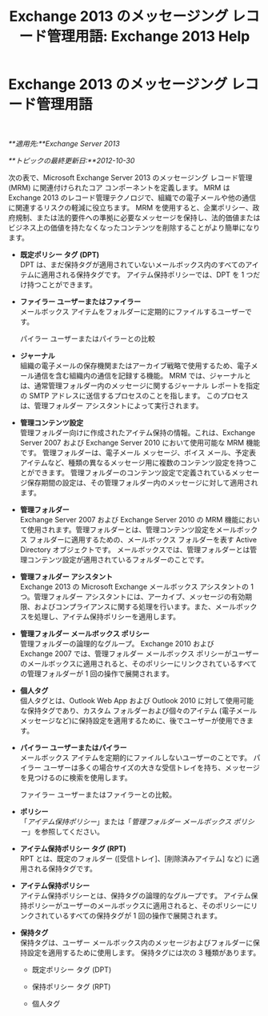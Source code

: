﻿---
title: 'Exchange 2013 のメッセージング レコード管理用語: Exchange 2013 Help'
TOCTitle: Exchange 2013 のメッセージング レコード管理用語
ms:assetid: de3e3503-6de3-4666-aeb9-cd877efb93bb
ms:mtpsurl: https://technet.microsoft.com/ja-jp/library/Bb408414(v=EXCHG.150)
ms:contentKeyID: 49896515
ms.date: 04/24/2018
mtps_version: v=EXCHG.150
ms.translationtype: HT
---

# Exchange 2013 のメッセージング レコード管理用語

 

_**適用先:**Exchange Server 2013_

_**トピックの最終更新日:**2012-10-30_

次の表で、Microsoft Exchange Server 2013 のメッセージング レコード管理 (MRM) に関連付けられたコア コンポーネントを定義します。 MRM は Exchange 2013 のレコード管理テクノロジで、組織での電子メールや他の通信に関連するリスクの軽減に役立ちます。 MRM を使用すると、企業ポリシー、政府規制、または法的要件への準拠に必要なメッセージを保持し、法的価値またはビジネス上の価値を持たなくなったコンテンツを削除することがより簡単になります。

  - **既定ポリシー タグ (DPT)**  
    DPT は、まだ保持タグが適用されていないメールボックス内のすべてのアイテムに適用される保持タグです。 アイテム保持ポリシーでは、DPT を 1 つだけ持つことができます。

<!-- end list -->

  - **ファイラー ユーザーまたはファイラー**  
    メールボックス アイテムをフォルダーに定期的にファイルするユーザーです。
    
    パイラー ユーザーまたはパイラーとの比較

<!-- end list -->

  - **ジャーナル**  
    組織の電子メールの保存機関またはアーカイブ戦略で使用するため、電子メール通信を含む組織内の通信を記録する機能。 MRM では、ジャーナルとは、通常管理フォルダー内のメッセージに関するジャーナル レポートを指定の SMTP アドレスに送信するプロセスのことを指します。 このプロセスは、管理フォルダー アシスタントによって実行されます。

<!-- end list -->

  - **管理コンテンツ設定**  
    管理フォルダー向けに作成されたアイテム保持の情報。これは、Exchange Server 2007 および Exchange Server 2010 において使用可能な MRM 機能です。 管理フォルダーは、電子メール メッセージ、ボイス メール、予定表アイテムなど、種類の異なるメッセージ用に複数のコンテンツ設定を持つことができます。 管理フォルダーのコンテンツ設定で定義されているメッセージ保存期間の設定は、その管理フォルダー内のメッセージに対して適用されます。

<!-- end list -->

  - **管理フォルダー**  
    Exchange Server 2007 および Exchange Server 2010 の MRM 機能において使用されます。管理フォルダーとは、管理コンテンツ設定をメールボックス フォルダーに適用するための、メールボックス フォルダーを表す Active Directory オブジェクトです。 メールボックスでは、管理フォルダーとは管理コンテンツ設定が適用されているフォルダーのことです。

<!-- end list -->

  - **管理フォルダー アシスタント**  
    Exchange 2013 の Microsoft Exchange メールボックス アシスタントの 1 つ。管理フォルダー アシスタントには、アーカイブ、メッセージの有効期限、およびコンプライアンスに関する処理を行います。また、メールボックスを処理し、アイテム保持ポリシーを適用します。

<!-- end list -->

  - **管理フォルダー メールボックス ポリシー**  
    管理フォルダーの論理的なグループ。 Exchange 2010 および Exchange 2007 では、管理フォルダー メールボックス ポリシーがユーザーのメールボックスに適用されると、そのポリシーにリンクされているすべての管理フォルダーが 1 回の操作で展開されます。

<!-- end list -->

  - **個人タグ**  
    個人タグとは、Outlook Web App および Outlook 2010 に対して使用可能な保持タグであり、カスタム フォルダーおよび個々のアイテム (電子メール メッセージなど)に保持設定を適用するために、後でユーザーが使用できます。

<!-- end list -->

  - **パイラー ユーザーまたはパイラー**  
    メールボックス アイテムを定期的にファイルしないユーザーのことです。 パイラー ユーザーは多くの場合サイズの大きな受信トレイを持ち、メッセージを見つけるのに検索を使用します。
    
    ファイラー ユーザーまたはファイラーとの比較。

<!-- end list -->

  - **ポリシー**  
    「*アイテム保持ポリシー*」または「*管理フォルダー メールボックス ポリシー*」を参照してください。

<!-- end list -->

  - **アイテム保持ポリシー タグ (RPT)**  
    RPT とは、既定のフォルダー (\[受信トレイ\]、\[削除済みアイテム\] など) に適用される保持タグです。

<!-- end list -->

  - **アイテム保持ポリシー**  
    アイテム保持ポリシーとは、保持タグの論理的なグループです。 アイテム保持ポリシーがユーザーのメールボックスに適用されると、そのポリシーにリンクされているすべての保持タグが 1 回の操作で展開されます。

<!-- end list -->

  - **保持タグ**  
    保持タグは、ユーザー メールボックス内のメッセージおよびフォルダーに保持設定を適用するために使用します。 保持タグには次の 3 種類があります。
    
      - 既定ポリシー タグ (DPT)
    
      - 保持ポリシー タグ (RPT)
    
      - 個人タグ

